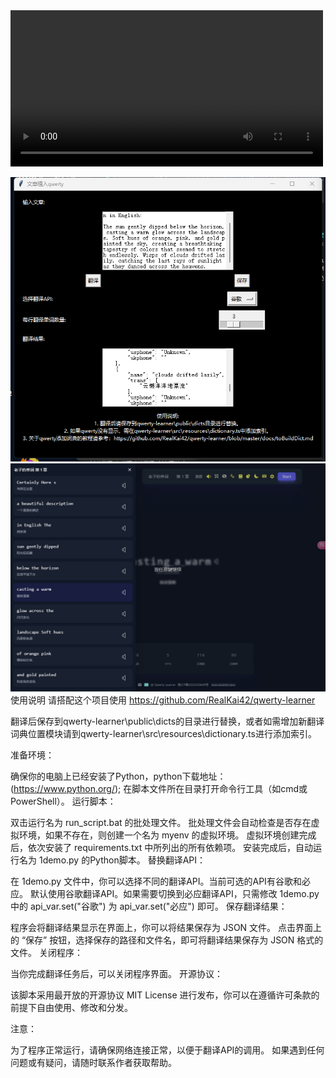 <video controls width="500">
    <source src="https://github.com/kungful/Article-implantation-into-qwerty-learner-/blob/main/2024-03-19%2020-05-41.mp4" type="video/mp4">
    Your browser does not support the video tag.
</video>

![图片描述](https://github.com/kungful/Article-implantation-into-qwerty-learner-/blob/main/image2%20-%20%E5%89%AF%E6%9C%AC.png)
![图片描述](https://github.com/kungful/Article-implantation-into-qwerty-learner-/blob/main/image%20-%20%E5%89%AF%E6%9C%AC.png)
使用说明
请搭配这个项目使用 https://github.com/RealKai42/qwerty-learner

翻译后保存到qwerty-learner\public\dicts的目录进行替换，或者如需增加新翻译词典位置模块请到qwerty-learner\src\resources\dictionary.ts进行添加索引。

准备环境：

确保你的电脑上已经安装了Python，python下载地址：(https://www.python.org/);
在脚本文件所在目录打开命令行工具（如cmd或PowerShell）。
运行脚本：

双击运行名为 run_script.bat 的批处理文件。
批处理文件会自动检查是否存在虚拟环境，如果不存在，则创建一个名为 myenv 的虚拟环境。
虚拟环境创建完成后，依次安装了 requirements.txt 中所列出的所有依赖项。
安装完成后，自动运行名为 1demo.py 的Python脚本。
替换翻译API：

在 1demo.py 文件中，你可以选择不同的翻译API。当前可选的API有谷歌和必应。
默认使用谷歌翻译API。如果需要切换到必应翻译API，只需修改 1demo.py 中的 api_var.set("谷歌") 为 api_var.set("必应") 即可。
保存翻译结果：

程序会将翻译结果显示在界面上，你可以将结果保存为 JSON 文件。
点击界面上的 “保存” 按钮，选择保存的路径和文件名，即可将翻译结果保存为 JSON 格式的文件。
关闭程序：

当你完成翻译任务后，可以关闭程序界面。
开源协议：

该脚本采用最开放的开源协议 MIT License 进行发布，你可以在遵循许可条款的前提下自由使用、修改和分发。

注意：

为了程序正常运行，请确保网络连接正常，以便于翻译API的调用。
如果遇到任何问题或有疑问，请随时联系作者获取帮助。
